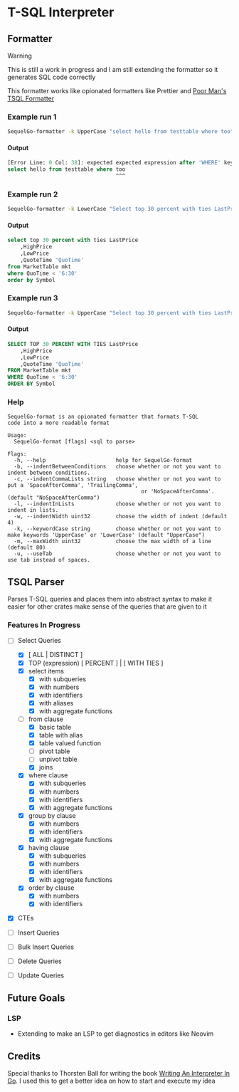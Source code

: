 # T-SQL Interpreter

## Formatter

>[!WARNING]
>
> This is still a work in progress and I am still extending the formatter so it generates
> SQL code correctly

This formatter works like opionated formatters like Prettier and
  [Poor Man's TSQL Formatter](https://github.com/TaoK/PoorMansTSqlFormatter)

### Example run 1

```bash
SequelGo-formatter -k UpperCase "select hello from testtable where too"
```

#### Output

```sql
[Error Line: 0 Col: 38]: expected expected expression after 'WHERE' keyword
select hello from testtable where too
                                  ^^^
```

### Example run 2

```bash
SequelGo-formatter -k LowerCase "Select top 30 percent with ties LastPrice, HighPrice , LowPrice, QuoteTime 'QuoTime' from MarketTable mkt where 'QuoTime' < '6:30' oRDer By Symbol"
```

#### Output

```sql
select top 30 percent with ties LastPrice
    ,HighPrice
    ,LowPrice
    ,QuoteTime 'QuoTime'
from MarketTable mkt
where QuoTime < '6:30'
order by Symbol
```

### Example run 3

```bash 
SequelGo-formatter -k UpperCase "Select top 30 percent with ties LastPrice, HighPrice , LowPrice, QuoteTime 'QuoTime' from MarketTable mkt where 'QuoTime' < '6:30' oRDer By Symbol"
```

#### Output

```sql
SELECT TOP 30 PERCENT WITH TIES LastPrice
    ,HighPrice
    ,LowPrice
    ,QuoteTime 'QuoTime'
FROM MarketTable mkt
WHERE QuoTime < '6:30'
ORDER BY Symbol
```

### Help

```
SequelGo-format is an opionated formatter that formats T-SQL
code into a more readable format

Usage:
  SequelGo-format [flags] <sql to parse>

Flags:
  -h, --help                      help for SequelGo-format
  -b, --indentBetweenConditions   choose whether or not you want to indent between conditions.
  -c, --indentCommaLists string   choose whether or not you want to put a 'SpaceAfterComma', 'TrailingComma',
                                          or 'NoSpaceAfterComma'. (default "NoSpaceAfterComma")
  -l, --indentInLists             choose whether or not you want to indent in lists.
  -w, --indentWidth uint32        choose the width of indent (default 4)
  -k, --keywordCase string        choose whether or not you want to make keywords 'UpperCase' or 'LowerCase' (default "UpperCase")
  -m, --maxWidth uint32           choose the max width of a line (default 80)
  -u, --useTab                    choose whether or not you want to use tab instead of spaces.
```

## TSQL Parser

Parses T-SQL queries and places them into abstract syntax to make it easier for other crates
make sense of the queries that are given to it

### Features In Progress

- [ ] Select Queries

  - [x] \[ ALL | DISTINCT ]
  - [x] TOP (expression) \[ PERCENT ] | \[ WITH TIES ]
  - [x] select items
    - [x] with subqueries
    - [x] with numbers
    - [x] with identifiers
    - [x] with aliases
    - [x] with aggregate functions
  - [ ] from clause
    - [x] basic table
    - [x] table with alias
    - [x] table valued function
    - [ ] pivot table
    - [ ] unpivot table
    - [x] joins
  - [x] where clause
    - [x] with subqueries
    - [x] with numbers
    - [x] with identifiers
    - [x] with aggregate functions
  - [x] group by clause
    - [x] with numbers
    - [x] with identifiers
    - [x] with aggregate functions
  - [x] having clause
    - [x] with subqueries
    - [x] with numbers
    - [x] with identifiers
    - [x] with aggregate functions
  - [x] order by clause
    - [x] with numbers
    - [x] with identifiers

- [x] CTEs
- [ ] Insert Queries
- [ ] Bulk Insert Queries
- [ ] Delete Queries
- [ ] Update Queries

## Future Goals

### LSP

- Extending to make an LSP to get diagnostics in editors like Neovim

## Credits

Special thanks to Thorsten Ball for writing the book
[Writing An Interpreter In Go](https://interpreterbook.com/). I used this to get a better idea
on how to start and execute my idea
